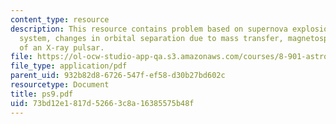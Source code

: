 ```yaml
---
content_type: resource
description: This resource contains problem based on supernova explosion in a binary
  system, changes in orbital separation due to mass transfer, magnetospheric radius
  of an X-ray pulsar.
file: https://ol-ocw-studio-app-qa.s3.amazonaws.com/courses/8-901-astrophysics-i-spring-2006/73bd12e1817d52663c8a16385575b48f_ps9.pdf
file_type: application/pdf
parent_uid: 932b82d8-6726-547f-ef58-d30b27bd602c
resourcetype: Document
title: ps9.pdf
uid: 73bd12e1-817d-5266-3c8a-16385575b48f
---
```

